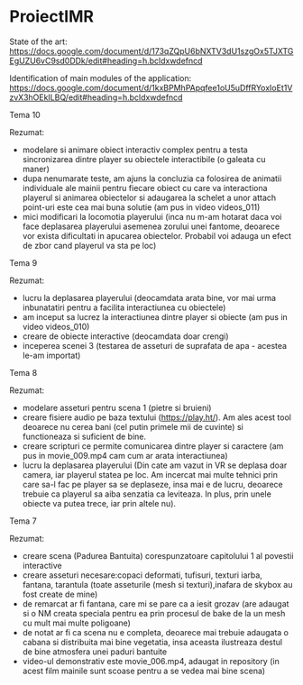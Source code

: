 # ProiectIMR

State of the art: https://docs.google.com/document/d/173qZQpU6bNXTV3dU1szgOx5TJXTGEgUZU6vC9sd0DDk/edit#heading=h.bcldxwdefncd

Identification of main modules of the application: https://docs.google.com/document/d/1kxBPMhPApqfee1oU5uDffRYoxIoEt1VzvX3hOEkILBQ/edit#heading=h.bcldxwdefncd

Tema 10

Rezumat:
- modelare si animare obiect interactiv complex pentru a testa sincronizarea dintre player su obiectele interactibile (o galeata cu maner)
- dupa nenumarate teste, am ajuns la concluzia ca folosirea de animatii individuale ale mainii pentru fiecare obiect cu care va interactiona playerul si animarea obiectelor si adaugarea la schelet a unor attach point-uri este cea mai buna solutie (am pus in video videos_011)
- mici modificari la locomotia playerului (inca nu m-am hotarat daca voi face deplasarea playerului asemenea zorului unei fantome, deoarece vor exista dificultati in apucarea obiectelor. Probabil voi adauga un efect de zbor cand playerul va sta pe loc)
  


Tema 9

Rezumat:
- lucru la deplasarea playerului (deocamdata arata bine, vor mai urma inbunatatiri pentru a facilita interactiunea cu obiectele)
- am inceput sa lucrez la interactiunea dintre player si obiecte (am pus in video videos_010)
- creare de obiecte interactive (deocamdata doar crengi)
- inceperea scenei 3 (testarea de asseturi de suprafata de apa - acestea le-am importat)
 



Tema 8

Rezumat:
- modelare asseturi pentru scena 1 (pietre si bruieni)
- creare fisiere audio pe baza textului (https://play.ht/). Am ales acest tool deoarece nu cerea bani (cel putin primele mii de cuvinte) si functioneaza si suficient de bine.
- creare scripturi ce permite comunicarea dintre player si caractere (am pus in movie_009.mp4 cam cum ar arata interactiunea)
- lucru la deplasarea playerului (Din cate am vazut in VR se deplasa doar camera, iar playerul statea pe loc. Am incercat mai multe tehnici prin care sa-l fac pe player sa se deplaseze, insa mai e de lucru, deoarece trebuie ca playerul sa aiba senzatia ca leviteaza. In plus, prin unele obiecte va putea trece, iar prin altele nu).
 
 
 
Tema 7

Rezumat:
- creare scena (Padurea Bantuita) corespunzatoare capitolului 1 al povestii interactive
- creare asseturi necesare:copaci deformati, tufisuri, texturi iarba, fantana, tarantula (toate asseturile (mesh si texturi),inafara de skybox au fost create de mine)
- de remarcat ar fi fantana, care mi se pare ca a iesit grozav (are adaugat si o NM creata speciala pentru ea prin procesul de bake de la un mesh cu mult mai multe poligoane)
- de notat ar fi ca scena nu e completa, deoarece mai trebuie adaugata o cabana si distribuita mai bine vegetatia, insa aceasta ilustreaza destul de bine atmosfera unei paduri bantuite
- video-ul demonstrativ este movie_006.mp4, adaugat in repository (in acest film mainile sunt scoase pentru a se vedea mai bine scena)
